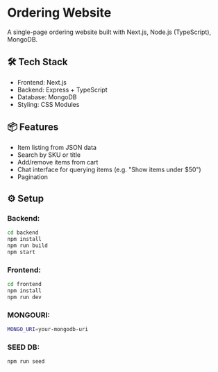 # Ordering Website

A single-page ordering website built with Next.js, Node.js (TypeScript), MongoDB.

## 🛠 Tech Stack

- Frontend: Next.js
- Backend: Express + TypeScript
- Database: MongoDB
- Styling: CSS Modules

## 📦 Features

- Item listing from JSON data
- Search by SKU or title
- Add/remove items from cart
- Chat interface for querying items (e.g. "Show items under $50")
- Pagination

## ⚙️ Setup

### Backend:

```bash
cd backend
npm install
npm run build
npm start
```

### Frontend:

```bash
cd frontend
npm install
npm run dev
```

### MONGOURI:

```bash
MONGO_URI=your-mongodb-uri
```

### SEED DB:

```bash
npm run seed
```
